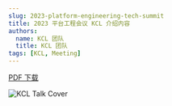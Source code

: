 ```yaml
---
slug: 2023-platform-engineering-tech-summit
title: 2023 平台工程会议 KCL 介绍内容
authors:
  name: KCL 团队
  title: KCL 团队
tags: [KCL, Meeting]
---
```


[PDF 下载](https://kcl-lang.github.io/talks/kcl-platform-engineering-tech-summit2023.pdf)

![KCL Talk Cover](/img/blog/2023-09-01-kcl-platform-engineering-tech-summit/talk-cover.jpg)
